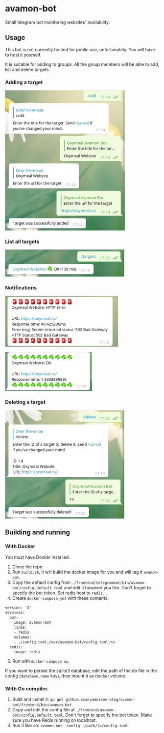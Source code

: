 # avamon-bot

Small telegram bot monitoring websites' availability.

## Usage

This bot is not currently hosted for public use, unfortunately. You will have to
host it yourself.

It is suitable for adding to groups. All the group members will be able to add,
list and delete targets.

### Adding a target

![Adding a target](assets/adding.png)

### List all targets

![List all targets](assets/listing.png)

### Notifications

![Notification DOWN](assets/down_notif.png)

![Notification UP](assets/up_notif.png)

### Deleting a target

![Deleting a target](assets/deleting.png)

## Building and running

### With Docker

You must have Docker installed.

1. Clone the repo.
2. Run `build.sh`, it will build the docker image for you and will tag it `avamon-bot`.
3. Copy the default config from `./frontend/telegrambot/bin/avamon-bot/config.default.toml` and
  edit it however you like. Don't forget to specify the bot token. Set redis host to `redis`.
4. Create `docker-compose.yml` with these contents:
  ```
  version: '3'
  services:
    bot:
      image: avamon-bot
      links:
      - redis
      volumes:
      - ./config.toml:/var/avamon-bot/config.toml:ro
    redis:
      image: redis
  ```
5. Run with `docker-compose up`.

If you want to persist the sqlite3 database, edit the path of the db file in
the config (`database.name` key), then mount it as docker volume.

### With Go compiler.

1. Build and install it: `go get github.com/yamnikov-oleg/avamon-bot/frontend/bin/avamon-bot`
2. Copy and edit the config file at `./frontend/avamon-bot/config.default.toml`.
  Don't forget to specify the bot token. Make sure you have Redis running on localhost.
3. Run it like so: `avamon-bot -config ./path/to/config.toml`
